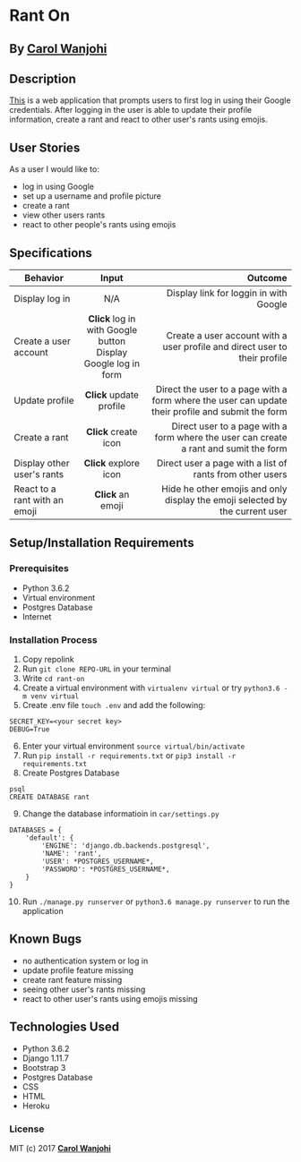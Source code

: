# Rant On

## By **[Carol Wanjohi](https://github.com/carolwanjohi)**

## Description
[This]() is a web application that prompts users to first log in using their Google credentials. After logging in the user is able to update their profile information, create a rant and react to other user's rants using emojis.

## User Stories
As a user I would like to:
* log in using Google
* set up a username and profile picture
* create a rant
* view other users rants
* react to other people's rants using emojis

## Specifications
| Behavior        | Input           | Outcome  |
| ------------- |:-------------:| -----:|
| Display log in | N/A | Display link for loggin in with Google |
| Create a user account | **Click** log in with Google button <br> Display Google log in form | Create a user account with a user profile and direct user to their profile |
| Update profile | **Click** update profile | Direct the user to a page with a form where the user can update their profile and submit the form |
| Create a rant | **Click** create icon  | Direct user to a page with a form where the user can create a rant and sumit the form |
| Display other user's rants | **Click** explore icon  | Direct user a page with a list of rants from other users |
| React to a rant with an emoji | **Click** an emoji | Hide he other emojis and only display the emoji selected  by the current user |

## Setup/Installation Requirements

### Prerequisites
* Python 3.6.2
* Virtual environment
* Postgres Database
* Internet


### Installation Process
1. Copy repolink
2. Run `git clone REPO-URL` in your terminal
3. Write `cd rant-on`
4. Create a virtual environment with `virtualenv virtual` or try `python3.6 -m venv virtual`
5. Create .env file `touch .env` and add the following:
```
SECRET_KEY=<your secret key>
DEBUG=True
```
6. Enter your virtual environment `source virtual/bin/activate`
7. Run `pip install -r requirements.txt` or `pip3 install -r requirements.txt`
8. Create Postgres Database

```
psql
CREATE DATABASE rant
```
9. Change the database informatioin in `car/settings.py` 
```
DATABASES = {
    'default': {
        'ENGINE': 'django.db.backends.postgresql',
        'NAME': 'rant',
        'USER': *POSTGRES_USERNAME*,
        'PASSWORD': *POSTGRES_USERNAME*,
    }
}
``` 
10. Run `./manage.py runserver` or `python3.6 manage.py runserver` to run the application

## Known Bugs
* no authentication system or log in
* update profile feature missing
* create rant feature missing
* seeing other user's rants missing
* react to other user's rants using emojis missing

## Technologies Used
- Python 3.6.2
- Django 1.11.7
- Bootstrap 3
- Postgres Database
- CSS
- HTML
- Heroku

### License

MIT (c) 2017 **[Carol Wanjohi](https://github.com/carolwanjohi)**





